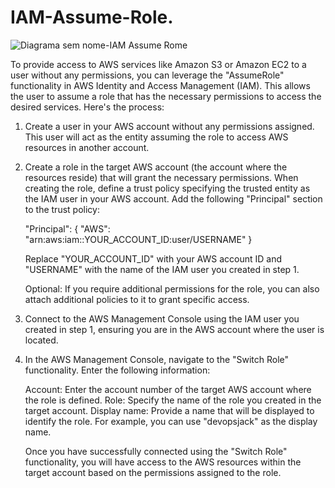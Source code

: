# IAM-Assume-Role.

![Diagrama sem nome-IAM Assume Rome](https://github.com/cabraljdevops/IAM-Assume-Role/assets/109381604/2e869092-0016-4c8b-b3a5-eb0a5d8b2d81)


To provide access to AWS services like Amazon S3 or Amazon EC2 to a user without any permissions, you can leverage the "AssumeRole" functionality in AWS Identity and Access Management (IAM). This allows the user to assume a role that has the necessary permissions to access the desired services. Here's the process:

1. Create a user in your AWS account without any permissions assigned. This user will act as the entity assuming the role to access AWS resources in another account.

2. Create a role in the target AWS account (the account where the resources reside) that will grant the necessary permissions. When creating the role, define a trust policy specifying the trusted entity as the IAM user in your AWS account. Add the following "Principal" section to the trust policy:

    "Principal": {
    "AWS": "arn:aws:iam::YOUR_ACCOUNT_ID:user/USERNAME"
    }

    Replace "YOUR_ACCOUNT_ID" with your AWS account ID and "USERNAME" with the name of the IAM user you created in step 1.

    Optional: If you require additional permissions for the role, you can also attach additional policies to it to grant specific access.

1. Connect to the AWS Management Console using the IAM user you created in step 1, ensuring you are in the AWS account where the user is located.

2. In the AWS Management Console, navigate to the "Switch Role" functionality. Enter the following information:

    Account: Enter the account number of the target AWS account where the role is defined.
    Role: Specify the name of the role you created in the target account.
    Display name: Provide a name that will be displayed to identify the role. For example, you can use "devopsjack" as the display name.

    Once you have successfully connected using the "Switch Role" functionality, you will have access to the AWS resources within the target account based     on the permissions assigned to the role.
